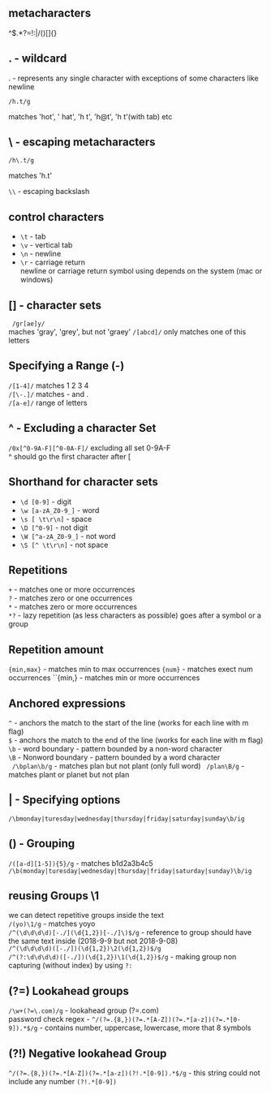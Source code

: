 ## metacharacters
^$.*?=!:|\/()[]{}

## . - wildcard
. - represents any single character with exceptions of some characters like newline
```
/h.t/g
```
matches 'hot', ' hat', 'h t', 'h@t', 'h  t'(with tab) etc

## \ - escaping metacharacters 
```
/h\.t/g
```
matches 'h.t'

``\\`` - escaping backslash

## control characters
- ``\t`` - tab
- ``\v`` - vertical tab
- ``\n`` - newline
- ``\r`` - carriage return     
newline or carriage return symbol using depends on the system (mac or windows)

## [] - character sets
``` /gr[ae]y/```   
maches 'gray', 'grey', but not 'graey'
```/[abcd]/``` only matches one of this letters

## Specifying a Range (-)
```/[1-4]/``` matches 1 2 3 4      
```/[\-.]/``` matches - and .    
```/[a-e]/``` range of letters   

## ^ - Excluding a character Set 
```/0x[^0-9A-F][^0-0A-F]/``` excluding all set 0-9A-F   
^ should go the first character after [

## Shorthand for character sets
- ``\d [0-9]`` - digit
- ``\w [a-zA_Z0-9_]`` - word
- ``\s [ \t\r\n]`` - space
- ``\D [^0-9]`` - not digit
- ``\W [^a-zA_Z0-9_]`` - not word
- ``\S [^ \t\r\n]`` - not space

## Repetitions 
`` + `` - matches one or more occurrences   
`` ? `` - matches zero or one occurrences   
`` * `` - matches zero or more occurrences  
`` *? `` - lazy repetition (as less characters as possible)
goes after a symbol or a group

## Repetition amount
``{min,max}`` - matches min to max occurrences
``{num}`` - matches exect num occurrences
``{min,} - matches min or more occurrences

## Anchored expressions
``^`` - anchors the match to the start of the line (works for each line with m flag)       
``$`` - anchors the match to the end of the line (works for each line with m flag)    
``\b`` - word boundary - pattern bounded by a non-word character   
``\B`` - Nonword boundary - pattern bounded by a word character   
`` /\bplan\b/g`` - matches plan but not plant (only full word)
`` /plan\B/g`` - matches plant or planet but not plan

## | - Specifying options
``/\bmonday|turesday|wednesday|thursday|friday|saturday|sunday\b/ig``   

## () - Grouping
``/([a-d][1-5]){5}/g`` - matches b1d2a3b4c5    
``/\b(monday|turesday|wednesday|thursday|friday|saturday|sunday)\b/ig``

## reusing Groups \1
we can detect repetitive groups inside the text   
``/(yo)\1/g``   - matches yoyo    
``/^(\d\d\d\d)[-./](\d{1,2})[-./]\)$/g`` - reference to group should have the same text inside (2018-9-9 but not 2018-9-08)    
``/^(\d\d\d\d)([-./])(\d{1,2})\2(\d{1,2})$/g``    
``/^(?:\d\d\d\d)([-./])(\d{1,2})\1(\d{1,2})$/g``  - making group non capturing (without index) by using ``?:``   

## (?=) Lookahead groups
``/\w+(?=\.com)/g`` - lookahead group (?=\.com)       
password check regex - ``^/(?=.{8,})(?=.*[A-Z])(?=.*[a-z])(?=.*[0-9]).*$/g`` - contains number, uppercase, lowercase, more that 8 symbols

## (?!) Negative lookahead Group
``^/(?=.{8,})(?=.*[A-Z])(?=.*[a-z])(?!.*[0-9]).*$/g`` - this string could not include any number  ``(?!.*[0-9])``
